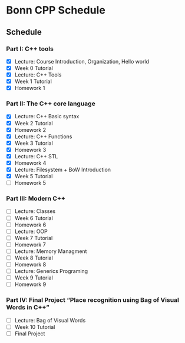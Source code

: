 # Bonn CPP Schedule

## Schedule

### Part I: C++ tools

- [x] Lecture: Course Introduction, Organization, Hello world
- [x] Week 0 Tutorial
- [x] Lecture: C++ Tools
- [x] Week 1 Tutorial
- [x] Homework 1

### Part II: The C++ core language

- [x] Lecture: C++ Basic syntax
- [x] Week 2 Tutorial
- [x] Homework 2
- [x] Lecture: C++ Functions
- [x] Week 3 Tutorial
- [x] Homework 3
- [x] Lecture: C++ STL
- [x] Homework 4
- [x] Lecture: Filesystem + BoW Introduction
- [x] Week 5 Tutorial
- [ ] Homework 5

### Part III: Modern C++

- [ ] Lecture: Classes
- [ ] Week 6 Tutorial
- [ ] Homework 6
- [ ] Lecture: OOP
- [ ] Week 7 Tutorial
- [ ] Homework 7
- [ ] Lecture: Memory Managment
- [ ] Week 8 Tutorial
- [ ] Homework 8
- [ ] Lecture: Generics Programing
- [ ] Week 9 Tutorial
- [ ] Homework 9

### Part IV: Final Project “Place recognition using Bag of Visual Words in C++”

- [ ] Lecture: Bag of Visual Words
- [ ] Week 10 Tutorial
- [ ] Final Project
